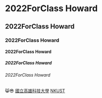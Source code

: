 # 2022ForClass Howard
## 2022ForClass Howard
### 2022ForClass Howard
#### 2022ForClass Howard
##### 2022ForClass Howard
###### 2022ForClass Howard

😸😎
[國立高雄科技大學](https://www.nkust.edu.tw/)
[NKUST](nkust.png"nkust")
